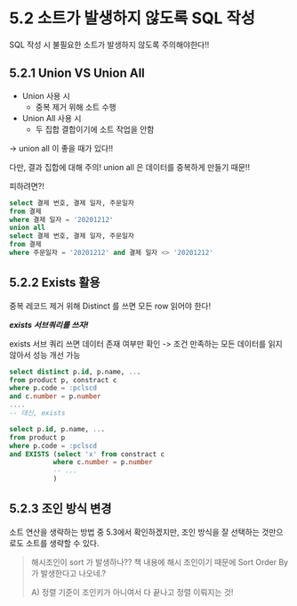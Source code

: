 # 5.2 소트가 발생하지 않도록 SQL 작성

SQL 작성 시 불필요한 소트가 발생하지 않도록 주의해야한다!!

## 5.2.1 Union VS Union All

- Union 사용 시
  - 중복 제거 위해 소트 수행
- Union All 사용 시
  - 두 집합 결합이기에 소트 작업을 안함

-> union all 이 좋을 때가 있다!!

다만, 결과 집합에 대해 주의! union all 은 데이터를 중복하게 만들기 때문!!

피하려면?!

```sql
select 결제 번호, 결제 일자, 주문일자
from 결제
where 결제 일자 = '20201212'
union all
select 결제 번호, 결제 일자, 주문일자
from 결제
where 주문일자 = '20201212' and 결제 일자 <> '20201212'
```



## 5.2.2 Exists 활용

중복 레코드 제거 위해 Distinct 를 쓰면 모든 row 읽어야 한다!

***exists 서브쿼리를 쓰자!***

exists 서브 쿼리 쓰면 데이터 존재 여부만 확인 -> 조건 만족하는 모든 데이터를 읽지 않아서 성능 개선 가능

```sql
select distinct p.id, p.name, ...
from product p, constract c
where p.code = :pclscd
and c.number = p.number
....
-- 대신, exists 

select p.id, p.name, ...
from product p
where p.code = :pclscd
and EXISTS (select 'x' from constract c
           where c.number = p.number
           -- ...
           )


```



## 5.2.3 조인 방식 변경

소트 연산을 생략하는 방법 중 5.3에서 확인하겠지만,
조인 방식을 잘 선택하는 것만으로도 소트를 생략할 수 있다.

> 해시조인이 sort 가 발생하나??
> 책 내용에 해시 조인이기 때문에 Sort Order By 가 발생한다고 나오네.?
>
> A) 정렬 기준이 조인키가 아니여서 다 끝나고 정렬 이뤄지는 것! 







 



